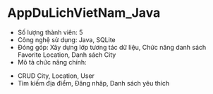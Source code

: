 # AppDuLichVietNam_Java
- Số lượng thành viên: 5
- Công nghệ sử dụng: Java, SQLite
- Đóng góp: Xây dựng lớp tương tác dữ liệu, Chức năng danh sách Favorite Location, Danh sách City
- Mô tả chức năng chính:
+ CRUD City, Location, User
+ Tìm kiếm địa điểm, Đăng nhâp, Danh sách yêu thích
